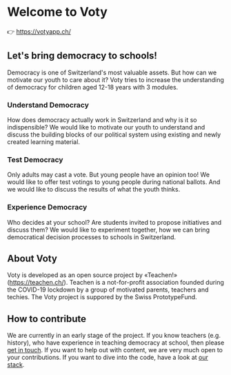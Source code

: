 # Welcome to Voty

👉 https://votyapp.ch/

## Let's bring democracy to schools!

Democracy is one of Switzerland's most valuable assets. But how can we motivate our youth to care about it? Voty tries to increase the understanding of democracy for children aged 12-18 years with 3 modules.

### Understand Democracy

How does democracy actually work in Switzerland and why is it so indispensible? We would like to motivate our youth to understand and discuss the building blocks of our political system using existing and newly created learning material.

### Test Democracy

Only adults may cast a vote. But young people have an opinion too! We would like to offer test votings to young people during national ballots. And we would like to discuss the results of what the youth thinks.

### Experience Democracy

Who decides at your school? Are students invited to propose initiatives and discuss them? We would like to experiment together, how we can bring democratical decision processes to schools in Switzerland.

## About Voty

Voty is developed as an open source project by «Teachen!» (https://teachen.ch/). Teachen is a not-for-profit association founded during the COVID-19 lockdown by a group of motivated parents, teachers and techies. The Voty project is suppored by the Swiss PrototypeFund.

## How to contribute

We are currently in an early stage of the project. If you know teachers (e.g. history), who have experience in teaching democracy at school, then please [get in touch](https://votyapp.ch/kontakt). If you want to help out with content, we are very much open to your contributions. If you want to dive into the code, have a look at [our stack](/docs.md).
